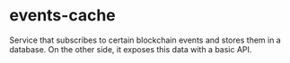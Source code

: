 # events-cache
Service that subscribes to certain blockchain events and stores them in a database. On the other side, it exposes this data with a basic API.
